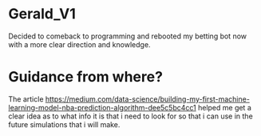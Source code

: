 # Gerald_V1
Decided to comeback to programming and rebooted my betting bot now with a more clear direction and knowledge.
# Guidance from where?
The article https://medium.com/data-science/building-my-first-machine-learning-model-nba-prediction-algorithm-dee5c5bc4cc1 helped me get a clear idea as to what info it is that i need to look for so that i can use in the future simulations that i will make.
